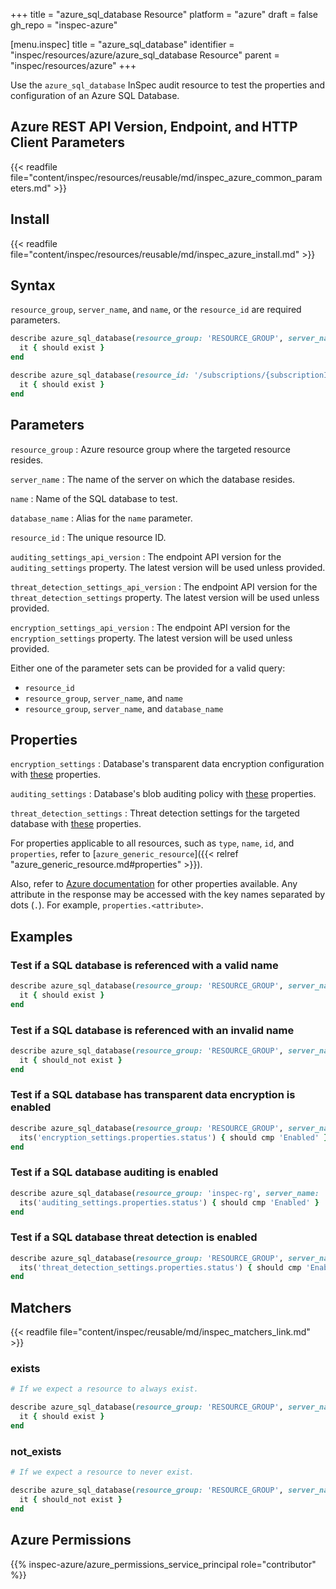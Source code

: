 +++
title = "azure_sql_database Resource"
platform = "azure"
draft = false
gh_repo = "inspec-azure"

[menu.inspec]
title = "azure_sql_database"
identifier = "inspec/resources/azure/azure_sql_database Resource"
parent = "inspec/resources/azure"
+++

Use the `azure_sql_database` InSpec audit resource to test the properties and configuration of an Azure SQL Database.

## Azure REST API Version, Endpoint, and HTTP Client Parameters

{{< readfile file="content/inspec/resources/reusable/md/inspec_azure_common_parameters.md" >}}

## Install

{{< readfile file="content/inspec/resources/reusable/md/inspec_azure_install.md" >}}

## Syntax

`resource_group`, `server_name`, and `name`, or the `resource_id` are required parameters.

```ruby
describe azure_sql_database(resource_group: 'RESOURCE_GROUP', server_name: 'SERVER_NAME', name: 'DB_NAME') do
  it { should exist }
end
```

```ruby
describe azure_sql_database(resource_id: '/subscriptions/{subscriptionId}/resourceGroups/{resourceGroupName}/providers/Microsoft.Sql/servers/{serverName}/databases/{databaseName}') do
  it { should exist }
end
```

## Parameters

`resource_group`
: Azure resource group where the targeted resource resides.

`server_name`
: The name of the server on which the database resides.

`name`
: Name of the SQL database to test.

`database_name`
: Alias for the `name` parameter.

`resource_id`
: The unique resource ID.

`auditing_settings_api_version`
: The endpoint API version for the `auditing_settings` property. The latest version will be used unless provided.

`threat_detection_settings_api_version`
: The endpoint API version for the `threat_detection_settings` property. The latest version will be used unless provided.

`encryption_settings_api_version`
: The endpoint API version for the `encryption_settings` property. The latest version will be used unless provided.

Either one of the parameter sets can be provided for a valid query:

- `resource_id`
- `resource_group`, `server_name`, and `name`
- `resource_group`, `server_name`, and `database_name`

## Properties

`encryption_settings`
: Database's transparent data encryption configuration with [these](https://docs.microsoft.com/en-us/rest/api/sql/transparentdataencryptions/get#transparentdataencryption) properties.

`auditing_settings`
: Database's blob auditing policy with [these](https://docs.microsoft.com/en-us/rest/api/sql/database%20auditing%20settings/get#databaseblobauditingpolicy) properties.

`threat_detection_settings`
: Threat detection settings for the targeted database with [these](https://docs.microsoft.com/en-us/rest/api/sql/databasethreatdetectionpolicies/get#databasesecurityalertpolicy) properties.

For properties applicable to all resources, such as `type`, `name`, `id`, and `properties`, refer to [`azure_generic_resource`]({{< relref "azure_generic_resource.md#properties" >}}).

Also, refer to [Azure documentation](https://docs.microsoft.com/en-us/rest/api/sql/databases/get#database) for other properties available.
Any attribute in the response may be accessed with the key names separated by dots (`.`). For example, `properties.<attribute>`.

## Examples

### Test if a SQL database is referenced with a valid name

```ruby
describe azure_sql_database(resource_group: 'RESOURCE_GROUP', server_name: 'SERVER_NAME', name: 'DB_NAME') do
  it { should exist }
end
```

### Test if a SQL database is referenced with an invalid name

```ruby
describe azure_sql_database(resource_group: 'RESOURCE_GROUP', server_name: 'SERVER_NAME', name: 'DB_NAME') do
  it { should_not exist }
end
```

### Test if a SQL database has transparent data encryption is enabled

```ruby
describe azure_sql_database(resource_group: 'RESOURCE_GROUP', server_name: 'SERVER_NAME', name: 'DB_NAME') do
  its('encryption_settings.properties.status') { should cmp 'Enabled' }
end
```

### Test if a SQL database auditing is enabled

```ruby
describe azure_sql_database(resource_group: 'inspec-rg', server_name: 'customer_server', name: 'order-db') do
  its('auditing_settings.properties.status') { should cmp 'Enabled' }
end
```

### Test if a SQL database threat detection is enabled

```ruby
describe azure_sql_database(resource_group: 'RESOURCE_GROUP', server_name: 'SERVER_NAME', name: 'DB_NAME') do
  its('threat_detection_settings.properties.status') { should cmp 'Enabled' }
end
```

## Matchers

{{< readfile file="content/inspec/reusable/md/inspec_matchers_link.md" >}}

### exists

```ruby
# If we expect a resource to always exist.

describe azure_sql_database(resource_group: 'RESOURCE_GROUP', server_name: 'SERVER_NAME', name: 'DB_NAME') do
  it { should exist }
end
```

### not_exists

```ruby
# If we expect a resource to never exist.

describe azure_sql_database(resource_group: 'RESOURCE_GROUP', server_name: 'SERVER_NAME', name: 'DB_NAME') do
  it { should_not exist }
end
```

## Azure Permissions

{{% inspec-azure/azure_permissions_service_principal role="contributor" %}}
